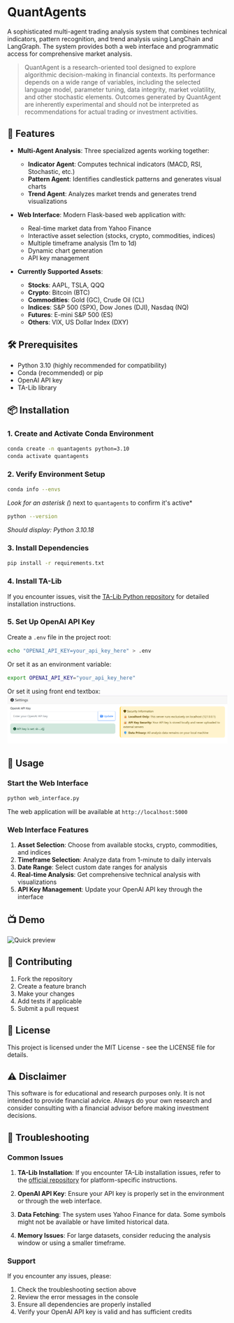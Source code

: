 # QuantAgents

A sophisticated multi-agent trading analysis system that combines technical indicators, pattern recognition, and trend analysis using LangChain and LangGraph. The system provides both a web interface and programmatic access for comprehensive market analysis.


> QuantAgent is a research-oriented tool designed to explore algorithmic decision-making in financial contexts. Its performance depends on a wide range of variables, including the selected language model, parameter tuning, data integrity, market volatility, and other stochastic elements. Outcomes generated by QuantAgent are inherently experimental and should not be interpreted as recommendations for actual trading or investment activities.

## 🚀 Features

- **Multi-Agent Analysis**: Three specialized agents working together:
  - **Indicator Agent**: Computes technical indicators (MACD, RSI, Stochastic, etc.)
  - **Pattern Agent**: Identifies candlestick patterns and generates visual charts
  - **Trend Agent**: Analyzes market trends and generates trend visualizations

- **Web Interface**: Modern Flask-based web application with:
  - Real-time market data from Yahoo Finance
  - Interactive asset selection (stocks, crypto, commodities, indices)
  - Multiple timeframe analysis (1m to 1d)
  - Dynamic chart generation
  - API key management

- **Currently Supported Assets**:
  - **Stocks**: AAPL, TSLA, QQQ
  - **Crypto**: Bitcoin (BTC)
  - **Commodities**: Gold (GC), Crude Oil (CL)
  - **Indices**: S&P 500 (SPX), Dow Jones (DJI), Nasdaq (NQ)
  - **Futures**: E-mini S&P 500 (ES)
  - **Others**: VIX, US Dollar Index (DXY)

## 🛠️ Prerequisites

- Python 3.10 (highly recommended for compatibility)
- Conda (recommended) or pip
- OpenAI API key
- TA-Lib library

## 📦 Installation

### 1. Create and Activate Conda Environment

```bash
conda create -n quantagents python=3.10
conda activate quantagents
```

### 2. Verify Environment Setup

```bash
conda info --envs
```
*Look for an asterisk (*) next to `quantagents` to confirm it's active*

```bash
python --version
```
*Should display: Python 3.10.18*

### 3. Install Dependencies

```bash
pip install -r requirements.txt
```

### 4. Install TA-Lib

If you encounter issues, visit the [TA-Lib Python repository](https://github.com/ta-lib/ta-lib-python) for detailed installation instructions.

### 5. Set Up OpenAI API Key

Create a `.env` file in the project root:
```bash
echo "OPENAI_API_KEY=your_api_key_here" > .env
```

Or set it as an environment variable:
```bash
export OPENAI_API_KEY="your_api_key_here"
```
Or set it using front end textbox:
![alt text](assets/apibox.png)


## 🚀 Usage

### Start the Web Interface

```bash
python web_interface.py
```

The web application will be available at `http://localhost:5000`

### Web Interface Features

1. **Asset Selection**: Choose from available stocks, crypto, commodities, and indices
2. **Timeframe Selection**: Analyze data from 1-minute to daily intervals
3. **Date Range**: Select custom date ranges for analysis
4. **Real-time Analysis**: Get comprehensive technical analysis with visualizations
5. **API Key Management**: Update your OpenAI API key through the interface


## 📺 Demo

![Quick preview](assets/demo.gif)



## 🤝 Contributing

1. Fork the repository
2. Create a feature branch
3. Make your changes
4. Add tests if applicable
5. Submit a pull request

## 📄 License

This project is licensed under the MIT License - see the LICENSE file for details.

## ⚠️ Disclaimer

This software is for educational and research purposes only. It is not intended to provide financial advice. Always do your own research and consider consulting with a financial advisor before making investment decisions.

## 🐛 Troubleshooting

### Common Issues

1. **TA-Lib Installation**: If you encounter TA-Lib installation issues, refer to the [official repository](https://github.com/ta-lib/ta-lib-python) for platform-specific instructions.

2. **OpenAI API Key**: Ensure your API key is properly set in the environment or through the web interface.

3. **Data Fetching**: The system uses Yahoo Finance for data. Some symbols might not be available or have limited historical data.

4. **Memory Issues**: For large datasets, consider reducing the analysis window or using a smaller timeframe.

### Support

If you encounter any issues, please:
1. Check the troubleshooting section above
2. Review the error messages in the console
3. Ensure all dependencies are properly installed
4. Verify your OpenAI API key is valid and has sufficient credits 